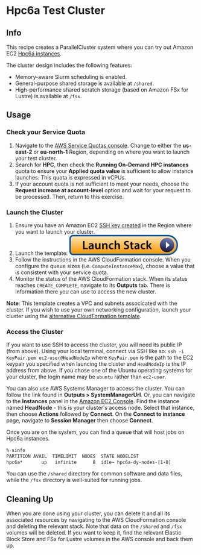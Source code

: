 # Hpc6a Test Cluster

## Info

This recipe creates a ParallelCluster system where you can try out Amazon EC2 [Hpc6a instances](https://aws.amazon.com/ec2/instance-types/hpc6a/). 

The cluster design includes the following features:

* Memory-aware Slurm scheduling is enabled.
* General-purpose shared storage is available at `/shared`.
* High-performance shared scratch storage (based on Amazon FSx for Lustre) is available at `/fsx`.

## Usage

### Check your Service Quota

1. Navigate to the [AWS Service Quotas console](https://console.aws.amazon.com/servicequotas/home/services/ec2/quotas). Change to either the **us-east-2** or **eu-north-1** Region, depending on where you want to launch your test cluster. 
2. Search for **HPC**, then check the **Running On-Demand HPC instances** quota to ensure your **Applied quota value** is sufficient to allow instance launches. This quota is expressed in vCPUs. 
3. If your account quota is not sufficient to meet your needs, choose the **Request increase at account-level** option and wait for your request to be processed. Then, return to this exercise. 

### Launch the Cluster

1. Ensure you have an Amazon EC2 [SSH key created](https://docs.aws.amazon.com/AWSEC2/latest/UserGuide/create-key-pairs.html#having-ec2-create-your-key-pair) in the Region where you want to launch your cluster.
2. Launch the template: [![Launch stack](../../../docs/media/launch-stack.svg)](https://us-east-2.console.aws.amazon.com/cloudformation/home?region=us-east-2#/stacks/create/review?stackName=try-hpc6a&templateURL=https://aws-hpc-recipes.s3.us-east-1.amazonaws.com/main/recipes/pcluster/try_hpc6a/assets/launch.yaml)
3. Follow the instructions in the AWS CloudFormation console. When you configure the queue sizes (i.e. `ComputeInstanceMax`), choose a value that is consistent with your service quota. 
4. Monitor the status of the AWS CloudFormation stack. When its status reaches `CREATE_COMPLETE`, navigate to its **Outputs** tab. There is information there you can use to access the new cluster. 

**Note**: This template creates a VPC and subnets associcated with the cluster. If you wish to use your own networking configuration, launch your cluster using the [alternative CloudFormation template](https://us-east-2.console.aws.amazon.com/cloudformation/home?region=us-east-2#/stacks/create/review?stackName=try-hpc6a&templateURL=https://aws-hpc-recipes.s3.us-east-1.amazonaws.com/main/recipes/pcluster/try_hpc6a/assets/launch-alt.yaml). 

### Access the Cluster

If you want to use SSH to access the cluster, you will need its public IP (from above). Using your local terminal, connect via SSH like so: `ssh -i KeyPair.pem ec2-user@HeadNodeIp` where `KeyPair.pem` is the path to the EC2 keypair you specified when launcing the cluster and `HeadNodeIp` is the IP address from above. If you chose one of the Ubuntu operating systems for your cluster, the login name may be `ubuntu` rather than `ec2-user`.

You can also use AWS Systems Manager to access the cluster. You can follow the link found in **Outputs > SystemManagerUrl**. Or, you can navigate to the **Instances** panel in the [Amazon EC2 Console](https://console.aws.amazon.com/ec2/home#Instances). Find the instance named **HeadNode** - this is your cluster's access node. Select that instance, then choose **Actions** followed by **Connect**. On the **Connect to instance** page, navigate to **Session Manager** then choose **Connect**.

Once you are on the system, you can find a queue that will host jobs on Hpc6a instances.

```shell
% sinfo
PARTITION AVAIL  TIMELIMIT  NODES  STATE NODELIST
hpc6a*       up   infinite      8  idle~ hpc6a-dy-nodes-[1-8]
```

You can use the `/shared` directory for common software and data files, while the `/fsx` directory is well-suited for running jobs. 

## Cleaning Up

When you are done using your cluster, you can delete it and all its associated resources by navigating to the AWS CloudFormation console and deleting the relevant stack. Note that data on the `/shared` and `/fsx` volumes will be deleted. If you want to keep it, find the relevant Elastic Block Store and FSx for Lustre volumes in the AWS console and back them up.
